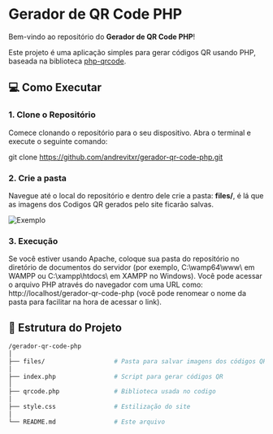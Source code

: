 # Gerador de QR Code PHP

Bem-vindo ao repositório do **Gerador de QR Code PHP**!

Este projeto é uma aplicação simples para gerar códigos QR usando PHP, baseada na biblioteca [php-qrcode](https://github.com/psyon/php-qrcode).

## 💻 Como Executar

### 1. Clone o Repositório

Comece clonando o repositório para o seu dispositivo. Abra o terminal e execute o seguinte comando:

git clone https://github.com/andrevitxr/gerador-qr-code-php.git

### 2. Crie a pasta

Navegue até o local do repositório e dentro dele crie a pasta: **files/**, é lá que as imagens dos Codigos QR gerados pelo site ficarão salvas.

![Exemplo](https://i.imgur.com/CqDoS45.png)

### 3. Execução

Se você estiver usando Apache, coloque sua pasta do repositório no diretório de documentos do servidor (por exemplo, C:\wamp64\www\ em WAMPP ou C:\xampp\htdocs\ em XAMPP no Windows). Você pode acessar o arquivo PHP através do navegador com uma URL como: http://localhost/gerador-qr-code-php (você pode renomear o nome da pasta para facilitar na hora de acessar o link).

## 📁 Estrutura do Projeto

```bash
/gerador-qr-code-php
│
├── files/                   # Pasta para salvar imagens dos códigos QR
│
├── index.php                # Script para gerar códigos QR
│ 
├── qrcode.php               # Biblioteca usada no codigo
│
├── style.css                # Estilização do site
│
└── README.md                # Este arquivo
